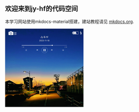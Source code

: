 ## 欢迎来到jy-hf的代码空间

本学习网站使用mkdocs-material搭建，建站教程请见 [mkdocs.org](https://www.mkdocs.org).

<img src="./assets/1.jpg" alt="1" style="zoom: 25%;" />